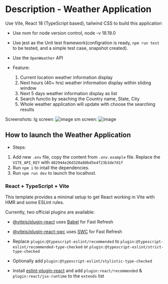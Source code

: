 # Description - Weather Application
Use Vite, React 18 (TypeScript based), tailwind CSS to build this application

- Use nvm for node version control, node -v 18.19.0
- Use jest as the Unit test framework(configration is ready, `npm run test` to be tested, and a simple test case, snapshot created).
- Use the `OpenWeather` API

- Feature:
  1. Current location weather information display
  2. Next hours (40+ hrs) weather information display within sliding window
  3. Next 5 days weather information display as list
  4. Search functio by seaching the Country name, State, City
  5. Whole weather application will update with choose the searching results

Screenshots:
lg screen:
![image](https://github.com/user-attachments/assets/d33eb7ef-0f50-4e7e-ab65-410e77848bcc)
sm screen:
![image](https://github.com/user-attachments/assets/784f7e8e-5b1f-4c9c-8f09-87f68fbabd33)




## How to launch the Weather Application

- Steps:
1. Add new `.env` file, copy the content from `.env.example` file.
Replace the `VITE_API_KEY` with  `482944e26d320a80bd5e4f23b3de7d1f`
2. Run `npm i` to intall the dependencies.
3. Run `npm run dev` to launch the localhost.
   
### React + TypeScript + Vite

This template provides a minimal setup to get React working in Vite with HMR and some ESLint rules.

Currently, two official plugins are available:

- [@vitejs/plugin-react](https://github.com/vitejs/vite-plugin-react/blob/main/packages/plugin-react/README.md) uses [Babel](https://babeljs.io/) for Fast Refresh
- [@vitejs/plugin-react-swc](https://github.com/vitejs/vite-plugin-react-swc) uses [SWC](https://swc.rs/) for Fast Refresh


- Replace `plugin:@typescript-eslint/recommended` to `plugin:@typescript-eslint/recommended-type-checked` or `plugin:@typescript-eslint/strict-type-checked`
- Optionally add `plugin:@typescript-eslint/stylistic-type-checked`
- Install [eslint-plugin-react](https://github.com/jsx-eslint/eslint-plugin-react) and add `plugin:react/recommended` & `plugin:react/jsx-runtime` to the `extends` list

